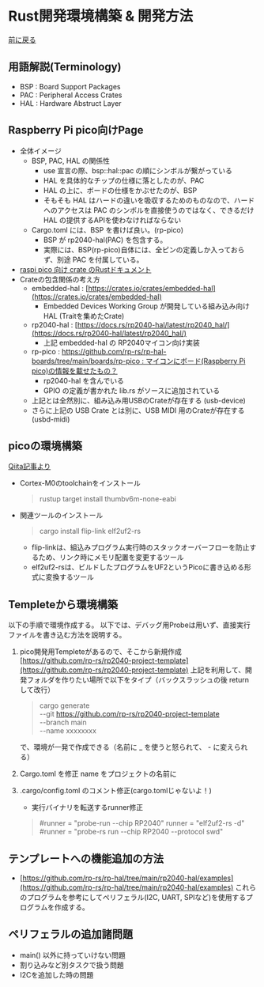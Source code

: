 # Rust開発環境構築 & 開発方法

[前に戻る](rp-pico.md)

用語解説(Terminology)
-----------------------

- BSP : Board Support Packages
- PAC : Peripheral Access Crates
- HAL : Hardware Abstruct Layer


Raspberry Pi pico向けPage
------------------------------

- 全体イメージ
    - BSP, PAC, HAL の関係性
        - use 宣言の際、bsp::hal::pac の順にシンボルが繋がっている
        - HAL を具体的なチップの仕様に落としたのが、PAC
        - HAL の上に、ボードの仕様をかぶせたのが、BSP
        - そもそも HAL はハードの違いを吸収するためのものなので、ハードへのアクセスは PAC のシンボルを直接使うのではなく、できるだけ HAL の提供するAPIを使わなければならない
    - Cargo.toml には、BSP を書けば良い。(rp-pico)
        - BSP が rp2040-hal(PAC) を包含する。
        - 実際には、BSP(rp-pico)自体には、全ピンの定義しか入っておらず、別途 PAC を付属している。
- [raspi pico 向け crate のRustドキュメント](https://docs.rs/crate/rp-pico/latest)
- Crateの包含関係の考え方
    - embedded-hal : [https://crates.io/crates/embedded-hal](https://crates.io/crates/embedded-hal)
        - Embedded Devices Working Group が開発している組み込み向け HAL (Traitを集めたCrate)
    - rp2040-hal : [https://docs.rs/rp2040-hal/latest/rp2040_hal/](https://docs.rs/rp2040-hal/latest/rp2040_hal/)
        - 上記 embedded-hal の RP2040マイコン向け実装
    - rp-pico : [https://github.com/rp-rs/rp-hal-boards/tree/main/boards/rp-pico : マイコンにボード(Raspberry Pi pico)の情報を載せたもの？](https://github.com/rp-rs/rp-hal-boards/tree/main/boards/rp-pico)
        - rp2040-hal を含んでいる
        - GPIO の定義が書かれた lib.rs がソースに追加されている
    - 上記とは全然別に、組み込み用USBのCrateが存在する (usb-device)
    - さらに上記の USB Crate とは別に、USB MIDI 用のCrateが存在する (usbd-midi)


picoの環境構築
--------------

[Qiita記事より](https://qiita.com/ochaochaocha3/items/1969d76debd6d3b42269)

- Cortex-M0のtoolchainをインストール
    >rustup target install thumbv6m-none-eabi
- 関連ツールのインストール
    >cargo install flip-link elf2uf2-rs
    - flip-linkは、組込みプログラム実行時のスタックオーバーフローを防止するため、リンク時にメモリ配置を変更するツール
    - elf2uf2-rsは、ビルドしたプログラムをUF2というPicoに書き込める形式に変換するツール


Templeteから環境構築
----------------------

以下の手順で環境作成する。
以下では、デバッグ用Probeは用いず、直接実行ファイルを書き込む方法を説明する。

1. pico開発用Templeteがあるので、そこから新規作成  [https://github.com/rp-rs/rp2040-project-template](https://github.com/rp-rs/rp2040-project-template)
上記を利用して、開発フォルダを作りたい場所で以下をタイプ（バックスラッシュの後 return して改行）
    > cargo generate \
       --git https://github.com/rp-rs/rp2040-project-template \
       --branch main \
       --name xxxxxxxx

    で、環境が一発で作成できる（名前に _ を使うと怒られて、 - に変えられる）

1. Cargo.toml を修正
name をプロジェクトの名前に

1. .cargo/config.toml のコメント修正(cargo.tomlじゃないよ！)
    - 実行バイナリを転送するrunner修正
    > #runner = "probe-run --chip RP2040"
    > runner = "elf2uf2-rs -d"
    > #runner = "probe-rs run --chip RP2040 --protocol swd"


テンプレートへの機能追加の方法
----------------------------

- [https://github.com/rp-rs/rp-hal/tree/main/rp2040-hal/examples](https://github.com/rp-rs/rp-hal/tree/main/rp2040-hal/examples)
    これらのプログラムを参考にしてペリフェラル(I2C, UART, SPIなど)を使用するプログラムを作成する。

ペリフェラルの追加諸問題
------------------------

- main() 以外に持っていけない問題
- 割り込みなど別タスクで扱う問題
- I2Cを追加した時の問題



